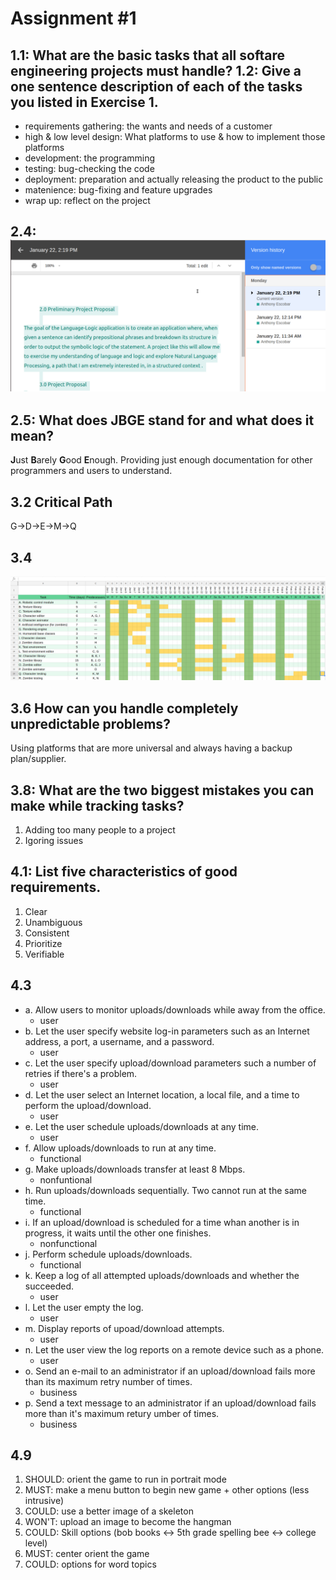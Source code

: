 # Assignment #1

## 1.1: What are the basic tasks that all softare engineering projects must handle? 1.2: Give a one sentence description of each of the tasks you listed in Exercise 1.
* requirements gathering: the wants and needs of a customer
* high & low level design: What platforms to use & how to implement those platforms
* development: the programming
* testing: bug-checking the code
* deployment: preparation and actually releasing the product to the public
* matenience: bug-fixing and feature upgrades
* wrap up: reflect on the project

## 2.4: ![google docs screenshot](https://github.com/anthonyescobar/language-logic-exploration/blob/master/documents/images/hw1_2-4.png)

## 2.5: What does JBGE stand for and what does it mean?
**J**ust **B**arely **G**ood **E**nough. Providing just enough documentation for other programmers and users to understand.

## 3.2 Critical Path
G->D->E->M->Q

## 3.4
![gnatt chart](https://github.com/anthonyescobar/language-logic-exploration/blob/master/documents/images/hw1_3-4.png)
## 3.6 How can you handle completely unpredictable problems?
Using platforms that are more universal and always having a backup plan/supplier.
## 3.8: What are the two biggest mistakes you can make while tracking tasks?
1. Adding too many people to a project
2. Igoring issues
## 4.1: List five characteristics of good requirements.
1. Clear
2. Unambiguous
3. Consistent
4. Prioritize
5. Verifiable
## 4.3
* a. Allow users to monitor uploads/downloads while away from the office.
  - user
* b. Let the user specify website log-in parameters such as an Internet address, a port, a username, and a password.
  - user
* c. Let the user specify upload/download parameters such a number of retries if there's a problem.
  - user
* d. Let the user select an Internet location, a local file, and a time to perform the upload/download.
  - user
* e. Let the user schedule uploads/downloads at any time.
  - user
* f. Allow uploads/downloads to run at any time.
  - functional
* g. Make uploads/downloads transfer at least 8 Mbps.
  - nonfuntional
* h. Run uploads/downloads sequentially. Two cannot run at the same time.
  - functional
* i. If an upload/download is scheduled for a time whan another is in progress, it waits until the other one finishes.
  - nonfunctional
* j. Perform schedule uploads/downloads.
  - functional
* k. Keep a log of all attempted uploads/downloads and whether the succeeded.
  - user
* l. Let the user empty the log.
  - user
* m. Display reports of upoad/download attempts.
  - user
* n. Let the user view the log reports on a remote device such as a phone.
  - user
* o. Send an e-mail to an administrator if an upload/download fails more than its maximum retry number of times.
  - business
* p. Send a text message to an administrator if an upload/download fails more than it's maximum retury umber of times.
  - business

## 4.9
1. SHOULD: orient the game to run in portrait mode
2. MUST: make a menu button to begin new game + other options (less intrusive)
3. COULD: use a better image of a skeleton
4. WON'T: upload an image to become the hangman
5. COULD: Skill options (bob books <-> 5th grade spelling bee <-> college level)
6. MUST: center orient the game
7. COULD: options for word topics
